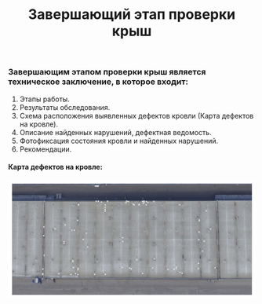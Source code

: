 ﻿---
title: Завершающий этап проверки крыш
cat: 7
main: false
submenu: false
layout: buffer
---


### Завершающим этапом проверки крыш является техническое заключение, в которое входит: 

1)	Этапы работы.   
2)	Результаты обследования.  
3)	Схема расположения выявленных дефектов кровли (Карта дефектов на кровле).  
4)	Описание найденных нарушений, дефектная ведомость.  
5)	Фотофиксация состояния кровли и найденных нарушений.  
6)	Рекомендации.  


#### Карта дефектов на кровле:
![](/img/evk/EVK.008.jpg)
